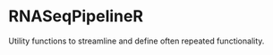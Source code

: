 RNASeqPipelineR
===============

Utility functions to streamline and define often repeated functionality.